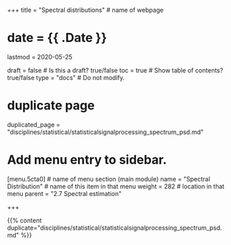 +++
title = "Spectral distributions"         # name of webpage

# date = {{ .Date }}
lastmod = 2020-05-25

draft = false  # Is this a draft? true/false
toc = true  # Show table of contents? true/false
type = "docs"  # Do not modify.

# duplicate page

duplicated_page = "disciplines/statistical/statisticalsignalprocessing_spectrum_psd.md"

# Add menu entry to sidebar.

[menu.5cta0]                       # name of menu section (main module)
  name = "Spectral Distribution"        # name of this item in that menu
  weight = 282                           # location in that menu
  parent = "2.7 Spectral estimation"



+++

{{% content duplicate="disciplines/statistical/statisticalsignalprocessing_spectrum_psd.md" %}}
